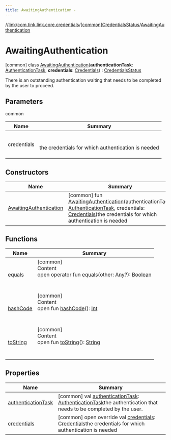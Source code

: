 ```yaml
---
title: AwaitingAuthentication -
---
```

//[link](../../../index.md)/[com.tink.link.core.credentials](../../index.md)/[[common]CredentialsStatus](../index.md)/[AwaitingAuthentication](index.md)



# AwaitingAuthentication  
 [common] class [AwaitingAuthentication](index.md)(**authenticationTask**: [AuthenticationTask](../../../com.tink.link.authentication/[common]-authentication-task/index.md), **credentials**: [Credentials](../../../com.tink.model.credentials/[common]-credentials/index.md)) : [CredentialsStatus](../index.md)

There is an outstanding authentication waiting that needs to be completed by the user to proceed.

   


## Parameters  
  
common  
  
|  Name|  Summary| 
|---|---|
| <a name="com.tink.link.core.credentials/CredentialsStatus.AwaitingAuthentication///PointingToDeclaration/"></a>credentials| <a name="com.tink.link.core.credentials/CredentialsStatus.AwaitingAuthentication///PointingToDeclaration/"></a><br><br>the credentials for which authentication is needed<br><br>
  


## Constructors  
  
|  Name|  Summary| 
|---|---|
| <a name="com.tink.link.core.credentials/CredentialsStatus.AwaitingAuthentication/AwaitingAuthentication/#com.tink.link.authentication.AuthenticationTask#com.tink.model.credentials.Credentials/PointingToDeclaration/"></a>[AwaitingAuthentication](-awaiting-authentication.md)| <a name="com.tink.link.core.credentials/CredentialsStatus.AwaitingAuthentication/AwaitingAuthentication/#com.tink.link.authentication.AuthenticationTask#com.tink.model.credentials.Credentials/PointingToDeclaration/"></a> [common] fun [AwaitingAuthentication](-awaiting-authentication.md)(authenticationTask: [AuthenticationTask](../../../com.tink.link.authentication/[common]-authentication-task/index.md), credentials: [Credentials](../../../com.tink.model.credentials/[common]-credentials/index.md))the credentials for which authentication is needed   <br>


## Functions  
  
|  Name|  Summary| 
|---|---|
| <a name="kotlin/Any/equals/#kotlin.Any?/PointingToDeclaration/"></a>[equals](../../../com.tink.service.user/[common]-user-profile-service-impl/index.md#%5Bkotlin%2FAny%2Fequals%2F%23kotlin.Any%3F%2FPointingToDeclaration%2F%5D%2FFunctions%2F1647702525)| <a name="kotlin/Any/equals/#kotlin.Any?/PointingToDeclaration/"></a>[common]  <br>Content  <br>open operator fun [equals](../../../com.tink.service.user/[common]-user-profile-service-impl/index.md#%5Bkotlin%2FAny%2Fequals%2F%23kotlin.Any%3F%2FPointingToDeclaration%2F%5D%2FFunctions%2F1647702525)(other: [Any](https://kotlinlang.org/api/latest/jvm/stdlib/kotlin/-any/index.html)?): [Boolean](https://kotlinlang.org/api/latest/jvm/stdlib/kotlin/-boolean/index.html)  <br><br><br>
| <a name="kotlin/Any/hashCode/#/PointingToDeclaration/"></a>[hashCode](../../../com.tink.service.user/[common]-user-profile-service-impl/index.md#%5Bkotlin%2FAny%2FhashCode%2F%23%2FPointingToDeclaration%2F%5D%2FFunctions%2F1647702525)| <a name="kotlin/Any/hashCode/#/PointingToDeclaration/"></a>[common]  <br>Content  <br>open fun [hashCode](../../../com.tink.service.user/[common]-user-profile-service-impl/index.md#%5Bkotlin%2FAny%2FhashCode%2F%23%2FPointingToDeclaration%2F%5D%2FFunctions%2F1647702525)(): [Int](https://kotlinlang.org/api/latest/jvm/stdlib/kotlin/-int/index.html)  <br><br><br>
| <a name="kotlin/Any/toString/#/PointingToDeclaration/"></a>[toString](../../../com.tink.service.user/[common]-user-profile-service-impl/index.md#%5Bkotlin%2FAny%2FtoString%2F%23%2FPointingToDeclaration%2F%5D%2FFunctions%2F1647702525)| <a name="kotlin/Any/toString/#/PointingToDeclaration/"></a>[common]  <br>Content  <br>open fun [toString](../../../com.tink.service.user/[common]-user-profile-service-impl/index.md#%5Bkotlin%2FAny%2FtoString%2F%23%2FPointingToDeclaration%2F%5D%2FFunctions%2F1647702525)(): [String](https://kotlinlang.org/api/latest/jvm/stdlib/kotlin/-string/index.html)  <br><br><br>


## Properties  
  
|  Name|  Summary| 
|---|---|
| <a name="com.tink.link.core.credentials/CredentialsStatus.AwaitingAuthentication/authenticationTask/#/PointingToDeclaration/"></a>[authenticationTask](authentication-task.md)| <a name="com.tink.link.core.credentials/CredentialsStatus.AwaitingAuthentication/authenticationTask/#/PointingToDeclaration/"></a> [common] val [authenticationTask](authentication-task.md): [AuthenticationTask](../../../com.tink.link.authentication/[common]-authentication-task/index.md)the authentication that needs to be completed by the user.   <br>
| <a name="com.tink.link.core.credentials/CredentialsStatus.AwaitingAuthentication/credentials/#/PointingToDeclaration/"></a>[credentials](credentials.md)| <a name="com.tink.link.core.credentials/CredentialsStatus.AwaitingAuthentication/credentials/#/PointingToDeclaration/"></a> [common] open override val [credentials](credentials.md): [Credentials](../../../com.tink.model.credentials/[common]-credentials/index.md)the credentials for which authentication is needed   <br>

